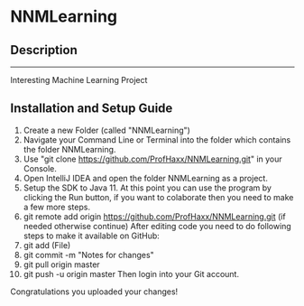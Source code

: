 # NNMLearning
## Description
***
Interesting Machine Learning Project
## Installation and Setup Guide
1. Create a new Folder (called "NNMLearning")
2. Navigate your Command Line or Terminal into the folder which contains the folder NNMLearning.
3. Use "git clone https://github.com/ProfHaxx/NNMLearning.git" in your Console.
4. Open IntelliJ IDEA and open the folder NNMLearning as a project.
5. Setup the SDK to Java 11.
At this point you can use the program by clicking the Run button, if you want to colaborate then you need to make a few more steps.
1. git remote add origin https://github.com/ProfHaxx/NNMLearning.git (if needed otherwise continue)
After editing code you need to do following steps to make it available on GitHub:
1. git add (File)
2. git commit -m "Notes for changes"
3. git pull origin master
4. git push -u origin master
Then login into your Git account.

Congratulations you uploaded your changes!
